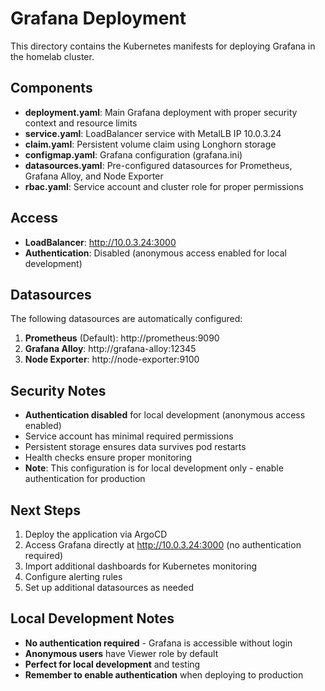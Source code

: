 # Grafana Deployment

This directory contains the Kubernetes manifests for deploying Grafana in the homelab cluster.

## Components

- **deployment.yaml**: Main Grafana deployment with proper security context and resource limits
- **service.yaml**: LoadBalancer service with MetalLB IP 10.0.3.24
- **claim.yaml**: Persistent volume claim using Longhorn storage
- **configmap.yaml**: Grafana configuration (grafana.ini)
- **datasources.yaml**: Pre-configured datasources for Prometheus, Grafana Alloy, and Node Exporter
- **rbac.yaml**: Service account and cluster role for proper permissions

## Access

- **LoadBalancer**: http://10.0.3.24:3000
- **Authentication**: Disabled (anonymous access enabled for local development)

## Datasources

The following datasources are automatically configured:

1. **Prometheus** (Default): http://prometheus:9090
2. **Grafana Alloy**: http://grafana-alloy:12345
3. **Node Exporter**: http://node-exporter:9100

## Security Notes

- **Authentication disabled** for local development (anonymous access enabled)
- Service account has minimal required permissions
- Persistent storage ensures data survives pod restarts
- Health checks ensure proper monitoring
- **Note**: This configuration is for local development only - enable authentication for production

## Next Steps

1. Deploy the application via ArgoCD
2. Access Grafana directly at http://10.0.3.24:3000 (no authentication required)
3. Import additional dashboards for Kubernetes monitoring
4. Configure alerting rules
5. Set up additional datasources as needed

## Local Development Notes

- **No authentication required** - Grafana is accessible without login
- **Anonymous users** have Viewer role by default
- **Perfect for local development** and testing
- **Remember to enable authentication** when deploying to production
